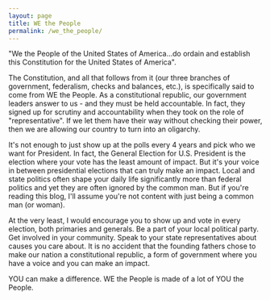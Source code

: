 ```yaml
---
layout: page
title: WE the People
permalink: /we_the_people/
---
```

"We the People of the United States of America...do ordain and establish this Constitution for the United States of America".  

The Constitution, and all that follows from it (our three branches of government, federalism, checks and balances, etc.), is specifically said to come from WE the People.  As a constitutional republic, our government leaders answer to us - and they must be held accountable.  In fact, they signed up for scrutiny and accountability when they took on the role of "representative".  If we let them have their way without checking their power, then we are allowing our country to turn into an oligarchy.

It's not enough to just show up at the polls every 4 years and pick who we want for President.  In fact, the General Election for U.S. President is the election where your vote has the least amount of impact.  But it's your voice in between presidential elections that can truly make an impact.  Local and state politics often shape your daily life significantly more than federal politics and yet they are often ignored by the common man.  But if you're reading this blog, I'll assume you're not content with just being a common man (or woman).

At the very least, I would encourage you to show up and vote in every election, both primaries and generals.  Be a part of your local political party.  Get involved in your community.  Speak to your state representatives about causes you care about.  It is no accident that the founding fathers chose to make our nation a constitutional republic, a form of government where you have a voice and you can make an impact.

YOU can make a difference.  WE the People is made of a lot of YOU the People.